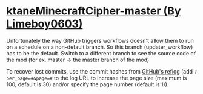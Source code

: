 # [ktaneMinecraftCipher-master (By Limeboy0603)](https://github.com/Limeboy0603/ktaneMinecraftCipher-master)

Unfortunately the way GitHub triggers workflows doesn't allow them to run on a schedule on a non-default branch. So this branch (updater_workflow) has to be the default. Switch to a different branch to see the source code of the mod (for ex. master -> the master branch of the mod)

To recover lost commits, use the commit hashes from [GitHub's reflog](https://api.github.com/repos/KtaneModules/ktaneMinecraftCipher-master-Limeboy0603/events) (add `?per_page=#&page=#` to the log URL to increase the page size (maximum is 100, default is 30) and/or specify the page number (default is 1)).
